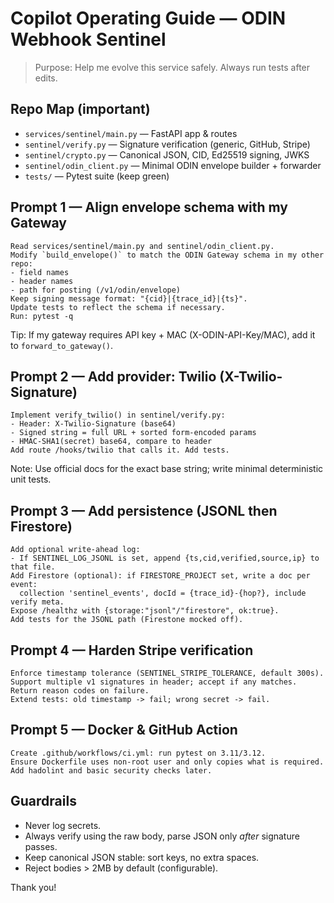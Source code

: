 # Copilot Operating Guide — ODIN Webhook Sentinel

> Purpose: Help me evolve this service safely. Always run tests after edits.

## Repo Map (important)

- `services/sentinel/main.py`  — FastAPI app & routes
- `sentinel/verify.py`         — Signature verification (generic, GitHub, Stripe)
- `sentinel/crypto.py`         — Canonical JSON, CID, Ed25519 signing, JWKS
- `sentinel/odin_client.py`    — Minimal ODIN envelope builder + forwarder
- `tests/`                     — Pytest suite (keep green)

## Prompt 1 — Align envelope schema with my Gateway
```
Read services/sentinel/main.py and sentinel/odin_client.py.
Modify `build_envelope()` to match the ODIN Gateway schema in my other repo:
- field names
- header names
- path for posting (/v1/odin/envelope)
Keep signing message format: "{cid}|{trace_id}|{ts}".
Update tests to reflect the schema if necessary.
Run: pytest -q
```
Tip: If my gateway requires API key + MAC (X-ODIN-API-Key/MAC), add it to `forward_to_gateway()`.

## Prompt 2 — Add provider: Twilio (X-Twilio-Signature)
```
Implement verify_twilio() in sentinel/verify.py:
- Header: X-Twilio-Signature (base64)
- Signed string = full URL + sorted form-encoded params
- HMAC-SHA1(secret) base64, compare to header
Add route /hooks/twilio that calls it. Add tests.
```
Note: Use official docs for the exact base string; write minimal deterministic unit tests.

## Prompt 3 — Add persistence (JSONL then Firestore)
```
Add optional write-ahead log:
- If SENTINEL_LOG_JSONL is set, append {ts,cid,verified,source,ip} to that file.
Add Firestore (optional): if FIRESTORE_PROJECT set, write a doc per event:
  collection 'sentinel_events', docId = {trace_id}-{hop?}, include verify meta.
Expose /healthz with {storage:"jsonl"/"firestore", ok:true}.
Add tests for the JSONL path (Firestone mocked off).
```

## Prompt 4 — Harden Stripe verification
```
Enforce timestamp tolerance (SENTINEL_STRIPE_TOLERANCE, default 300s).
Support multiple v1 signatures in header; accept if any matches.
Return reason codes on failure.
Extend tests: old timestamp -> fail; wrong secret -> fail.
```

## Prompt 5 — Docker & GitHub Action
```
Create .github/workflows/ci.yml: run pytest on 3.11/3.12.
Ensure Dockerfile uses non-root user and only copies what is required.
Add hadolint and basic security checks later.
```

## Guardrails
- Never log secrets.
- Always verify using the raw body, parse JSON only *after* signature passes.
- Keep canonical JSON stable: sort keys, no extra spaces.
- Reject bodies > 2MB by default (configurable).

Thank you!
